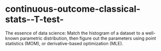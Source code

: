 # continuous-outcome-classical-stats--T-test-
The essence of data science: Match the histogram of a dataset to a well-known parametric distribution, then figure out the parameters using point statistics (MOM), or derivative-based optimization (MLE).
